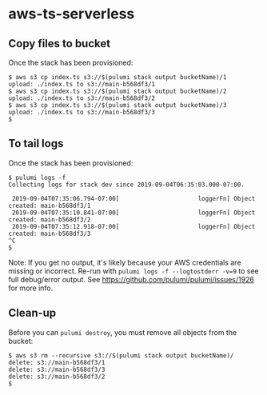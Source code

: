 # aws-ts-serverless

## Copy files to bucket

Once the stack has been provisioned:

```
$ aws s3 cp index.ts s3://$(pulumi stack output bucketName)/1
upload: ./index.ts to s3://main-b568df3/1
$ aws s3 cp index.ts s3://$(pulumi stack output bucketName)/2
upload: ./index.ts to s3://main-b568df3/2
$ aws s3 cp index.ts s3://$(pulumi stack output bucketName)/3
upload: ./index.ts to s3://main-b568df3/3
$
```

## To tail logs

Once the stack has been provisioned:

```
$ pulumi logs -f
Collecting logs for stack dev since 2019-09-04T06:35:03.000-07:00.

 2019-09-04T07:35:06.794-07:00[                      loggerFn] Object created: main-b568df3/1
 2019-09-04T07:35:10.841-07:00[                      loggerFn] Object created: main-b568df3/2
 2019-09-04T07:35:12.918-07:00[                      loggerFn] Object created: main-b568df3/3
^C
$
```

Note: If you get no output, it's likely because your AWS credentials are missing or incorrect.
Re-run with `pulumi logs -f --logtostderr -v=9` to see full debug/error output.
See https://github.com/pulumi/pulumi/issues/1926 for more info.

## Clean-up

Before you can `pulumi destroy`, you must remove all objects from the bucket:

```
$ aws s3 rm --recursive s3://$(pulumi stack output bucketName)/
delete: s3://main-b568df3/1
delete: s3://main-b568df3/3
delete: s3://main-b568df3/2
$
```


